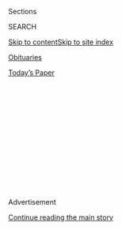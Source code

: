 <div id="app">

<div>

<div>

<div>

<div class="NYTAppHideMasthead css-1q2w90k e1suatyy0">

<div class="section css-ui9rw0 e1suatyy2">

<div class="css-eph4ug er09x8g0">

<div class="css-6n7j50">

</div>

<span class="css-1dv1kvn">Sections</span>

<div class="css-10488qs">

<span class="css-1dv1kvn">SEARCH</span>

</div>

[Skip to content](#site-content)[Skip to site
index](#site-index)

</div>

<div id="masthead-section-label" class="css-1wr3we4 eaxe0e00">

[Obituaries](https://www.nytimes.com/section/obituaries)

</div>

<div class="css-10698na e1huz5gh0">

</div>

</div>

<div id="masthead-bar-one" class="section hasLinks css-15hmgas e1csuq9d3">

<div class="css-uqyvli e1csuq9d0">

</div>

<div class="css-1uqjmks e1csuq9d1">

</div>

<div class="css-9e9ivx">

[](https://myaccount.nytimes.com/auth/login?response_type=cookie&client_id=vi)

</div>

<div class="css-1bvtpon e1csuq9d2">

[Today’s
Paper](https://www.nytimes.com/section/todayspaper)

</div>

</div>

</div>

</div>

<div data-aria-hidden="false">

<div id="site-content" data-role="main">

<div>

<div class="css-1aor85t" style="opacity:0.000000001;z-index:-1;visibility:hidden">

<div class="css-1hqnpie">

<div class="css-epjblv">

<span class="css-17xtcya">[Obituaries](/section/obituaries)</span><span class="css-x15j1o">|</span><span class="css-fwqvlz">Michael
Howard, Eminent British Military Historian, Dies at
97</span>

</div>

<div class="css-k008qs">

<div class="css-1iwv8en">

<span class="css-18z7m18"></span>

<div>

</div>

</div>

<span class="css-1n6z4y">https://nyti.ms/2DACOTq</span>

<div class="css-1705lsu">

<div class="css-4xjgmj">

<div class="css-4skfbu" data-role="toolbar" data-aria-label="Social Media Share buttons, Save button, and Comments Panel with current comment count" data-testid="share-tools">

  - 
  - 
  - 
  - 
    
    <div class="css-6n7j50">
    
    </div>

  - 

</div>

</div>

</div>

</div>

</div>

</div>

<div id="NYT_TOP_BANNER_REGION" class="css-13pd83m">

</div>

<div id="top-wrapper" class="css-1sy8kpn">

<div id="top-slug" class="css-l9onyx">

Advertisement

</div>

[Continue reading the main
story](#after-top)

<div class="ad top-wrapper" style="text-align:center;height:100%;display:block;min-height:250px">

<div id="top" class="place-ad" data-position="top" data-size-key="top">

</div>

</div>

<div id="after-top">

</div>

</div>

<div>

<div id="sponsor-wrapper" class="css-1hyfx7x">

<div id="sponsor-slug" class="css-19vbshk">

Supported by

</div>

[Continue reading the main
story](#after-sponsor)

<div id="sponsor" class="ad sponsor-wrapper" style="text-align:center;height:100%;display:block">

</div>

<div id="after-sponsor">

</div>

</div>

<div class="css-186x18t">

</div>

<div class="css-1vkm6nb ehdk2mb0">

# Michael Howard, Eminent British Military Historian, Dies at 97

</div>

A decorated soldier in World War II, he helped reshape the study of war
and was knighted in 1986 for his academic work.

<div class="css-79elbk" data-testid="photoviewer-wrapper">

<div class="css-z3e15g" data-testid="photoviewer-wrapper-hidden">

</div>

<div class="css-1a48zt4 ehw59r15" data-testid="photoviewer-children">

![<span class="css-16f3y1r e13ogyst0" data-aria-hidden="true">Queen
Elizabeth II gives Michael Howard the Insignia of the Order of Merit in
2005. “I had to learn not only to think about war in a different way,
but also to think about history itself in a different way,” he once
wrote.</span><span class="css-cnj6d5 e1z0qqy90" itemprop="copyrightHolder"><span class="css-1ly73wi e1tej78p0">Credit...</span><span><span>PA
Images, via Getty
Images</span></span></span>](https://static01.nyt.com/images/2019/12/02/business/02michael-howard-obit/00michael-howard-articleLarge.jpg?quality=75&auto=webp&disable=upscale)

</div>

</div>

<div class="css-18e8msd">

<div class="css-vp77d3 epjyd6m0">

<div class="css-1baulvz">

By [<span class="css-1baulvz last-byline" itemprop="name">Alan
Cowell</span>](https://www.nytimes.com/by/alan-cowell)

</div>

</div>

  - 
    
    <div class="css-ld3wwf e16638kd2">
    
    Dec. 1,
    2019
    
    </div>

  - 
    
    <div class="css-4xjgmj">
    
    <div class="css-d8bdto" data-role="toolbar" data-aria-label="Social Media Share buttons, Save button, and Comments Panel with current comment count" data-testid="share-tools">
    
      - 
      - 
      - 
      - 
        
        <div class="css-6n7j50">
        
        </div>
    
      - 
    
    </div>
    
    </div>

</div>

</div>

<div class="section meteredContent css-1r7ky0e" name="articleBody" itemprop="articleBody">

<div class="css-1fanzo5 StoryBodyCompanionColumn">

<div class="css-53u6y8">

Michael Howard, an eminent military historian and decorated combat
veteran who helped redefine the chronicling of conflict between states
and pioneered a so-called “English school” of strategic studies, died on
Saturday in Swindon, in southwest England. He had turned 97 a day
earlier.

His death, in a hospital, was confirmed by the historian Max Hastings, a
friend.

By his own account, Mr. Howard grew up in a world of privilege in the
1920s and 1930s, a member of the upper middle class, used to large homes
populated by servants and nannies to tend the children.

His lineage was distinctive, a blend of Quaker traditions from his
father’s family and Judaism from his mother — a German-born debutante
who had been presented at the royal courts of both Berlin and London
long before the surge of virulent anti-Semitism that characterized
Hitler’s Third Reich.

His father, though, raised him as a Christian.

“Christianity,” Mr. Howard wrote in [a memoir published
in 2006](https://www.bloomsbury.com/us/captain-professor-9780826491251/),
“seemed an anchor of certainty and reassurance in a fast-dissolving
world. It still does.”

</div>

</div>

<div class="css-1fanzo5 StoryBodyCompanionColumn">

<div class="css-53u6y8">

His upper-crust credentials and connections guaranteed him a place in
the officer class of World War II, initially as a second lieutenant. In
1944, he was awarded the Military Cross — Britain’s third-highest
decoration for gallantry (at that time reserved for officers) — after
leading a bayonet charge against a German machine gun nest.

In his autobiographical writings, he projected an unusually acute sense
of modesty, attributing much of his successes to what he termed
“arbitrary good luck.”

“The Italian gift of fortuna,” he wrote, “was to be bestowed on me in
abundant measure.”

Indeed, an article about him in 2017 in a British magazine, The Oldie,
said Mr. Howard “deploys every trick in the book to denigrate his own
role and talents, particularly in wartime.”

His military background helped burnish his academic credentials in the
study of war that carried him from King’s College London to Oxford,
Stanford and Yale. He was knighted in 1986 and served in one of
Britain’s most prestigious academic chairs as the Regius Professor of
Modern History, a position awarded to him by Prime Minister Margaret
Thatcher in 1980.

Among historians, Mr. Howard was credited with changing the profile of
military history from an account of specific battles or campaigns to a
broader assessment of the context of those conflicts.

</div>

</div>

<div class="css-1fanzo5 StoryBodyCompanionColumn">

<div class="css-53u6y8">

His most significant works included a study, published in 1961, of the
[Franco-Prussian War
of 1870-71](https://www.goodreads.com/book/show/25863.The_Franco_Prussian_War)
that sought to illuminate the societal roots of the opposing armies. He
contributed to a major British study of World War II. In 1977, he was
the co-translator, with the American scholar Peter Paret, of the
19th-century classic “On War” by the German military philosopher and
theorist Carl von
Clausewitz.

<div class="css-79elbk" data-testid="photoviewer-wrapper">

<div class="css-z3e15g" data-testid="photoviewer-wrapper-hidden">

</div>

<div class="css-1a48zt4 ehw59r15" data-testid="photoviewer-children">

<div class="css-zgakxe erfvjey0">

<span class="css-1ly73wi e1tej78p0">Image</span>

<div class="css-zjzyr8">

<div data-testid="lazyimage-container" style="height:606.4268585131895px">

</div>

</div>

</div>

<span class="css-16f3y1r e13ogyst0" data-aria-hidden="true">Mr. Howard’s
study of the Franco-Prussian War sought to examine the societal roots of
the opposing armies.</span>

</div>

</div>

One of his major works, “Strategic Deception in the Second World War,”
covering the activities of British intelligence services, was suppressed
on national security grounds by Mrs. Thatcher in 1979. It was published
a decade later.

Alongside his writings, Mr. Howard played a central role in embedding
the study of war in mainstream British intellectual life. He was a
founder of the prestigious International Institute of Strategic Studies
and promoted [war studies at King’s College
London](https://www.kcl.ac.uk/sspp/departments/warstudies/index.aspx).

“The history of war, I came to realize, was more than the operational
history of armed forces. It was the study of entire societies,” Mr.
Howard wrote in his memoir in 2006, titled “Captain Professor: A Life in
War and Peace.” “Only by studying their cultures could one come to
understand what it was they fought about and why they fought in the way
they did.”

“I had to learn not only to think about war in a different way, but also
to think about history itself in a different way,” he added.

Michael Eliot Howard was born in London on Nov. 29, 1922, the youngest
of three brothers. His father, Geoffrey Eliot Howard, ran a family
company manufacturing pharmaceutical and industrial chemicals. His
mother was Edith Julia Emma Edinger, a socialite and, later, art
collector, whose father, Otto Edinger, emigrated to England in 1875 from
Germany. She had received “the best possible English upper-class
upbringing” and had met his father through a shared interest in
mountaineering, Mr. Howard wrote.

</div>

</div>

<div class="css-1fanzo5 StoryBodyCompanionColumn">

<div class="css-53u6y8">

He became aware of the consequences of his mother’s Jewish ancestry only
when her relatives — “a sad procession of refugees” — began arriving in
England in the 1930s, fleeing Nazi persecution, he wrote.

“It did not strike home to how closely involved I was with their tragic
circumstances until I visited Auschwitz” while in his 60s, he said in a
lecture to a Jewish society in Oxford in 2008. Photographs of “smartly
dressed Jewish ladies” on their way unwittingly to death camps
“literally made my blood run cold,” he said, because they made him
realize what would have happened to his own mother if Hitler’s armies
had overrun Britain in 1940.

In the lecture, though, he made two potentially contentious points.
First, he argued that Holocaust deniers should not be criminalized but
should be “argued with, discredited and if necessary mocked.”

“Second, I cannot accept the argument that the Holocaust should not be
historicized: that is, that historians should not try to understand,
explain, and put it into context as we do any other historical event,
because to do so would seem to justify it,” he said.

Mr. Howard was educated at Wellington College and at Oxford University,
where he studied history.

While still at Wellington, he wrote, he “acquired for one boy after
another a series of crushes” — a precursor to his life as a gay man at a
time when homosexuality was either unlawful or vilified. (Only in 1967
did the British Parliament partially decriminalize homosexuality. And
only in the 21st century did same-sex partnerships and marriages become
legal in most of Britain.)

Mr. Howard maintained a relationship for over half a century with Mark
James, a former research assistant and geographer whom he called his
“indispensable and irreplaceable companion.”

In 1942, he joined the Army as a second lieutenant in the Coldstream
Guards and was sent to join the campaign in Italy. In his memoir,
though, he played down his decoration for heroism. He wrote that his
bayonet charge had been “simply ‘a fuite en avant’” — literally, a
flight forward — and that “there was nowhere else to go.”

</div>

</div>

<div class="css-1fanzo5 StoryBodyCompanionColumn">

<div class="css-53u6y8">

Compared with others who ended the war without a prestigious medal, he
said: “I feel an enormous fraud. But I have never tried to give it
back.”

With equal self-deprecation, he wrote of an episode further north in
Italy when an infantryman under his command stepped on a land mine.
Calculating that he could not afford to be captured lest he betray
military secrets, Mr. Howard left the soldier on the battlefield. The
infantryman did not survive.

“Years later I sought out his grave, and sat beside it for a long time,
wondering what else I could have done,” Mr. Howard wrote in his memoir.
“I still wonder. I only know that I should never have abandoned him as
I did.”

In the postwar years, Mr. Howard returned to Oxford to complete his
studies and, in the early 1950s, helped found the Department of War
Studies at King’s College. He also played a key role at think tanks such
as Chatham House and the International Institute of Strategic Studies,
which he founded in 1958.

At that time, he wrote, “nuclear weapons, and the threat of total
annihilation that they brought with them demanded a total
reconsideration of the nature of war and peace; how to wage the first
and keep the second.”

In 1960, he traveled widely in the United States on a grant from the
Ford Foundation.

“The first revelation was that everything in the U.S.A. was not just
bigger, but usually better than at home.”

A subsequent visit to America produced what he termed a more somber
impression: “how little the British now mattered” in the nuclear
face-off between Moscow and Washington. He later taught for six months
as a visiting professor at Stanford.

</div>

</div>

<div class="css-1fanzo5 StoryBodyCompanionColumn">

<div class="css-53u6y8">

Back in Britain, Mr. Howard joined an informal group of experts advising
government figures, including Mrs. Thatcher, on defense matters, often
meeting at Chequers, the country retreat of British prime ministers.
“She was not easy company, lacking as she was in any sense of humor
and increasingly impervious to new ideas,” he recalled.

In 1968, he moved to Oxford as a fellow of All Souls College, an elite
center of postgraduate studies, and later held the Regius chair — which
he called “the flagship of the historical profession” — at Oriel
College, Oxford.

Information on Mr. Howard’s survivors was not immediately available.

After two decades lecturing and writing in Oxford, he moved to Yale in
1989 to take up the Robert A. Lovett Chair of Military and Naval History
until his retirement from the post in 1993.

Arriving in America at the beginning of his tenure, he wrote in his
memoirs, “I suddenly felt a rush of sheer happiness as, at the age of
67, I sloughed off one outworn life and looked forward to starting
another.”

</div>

</div>

</div>

<div>

</div>

<div>

</div>

<div>

</div>

<div>

<div id="bottom-wrapper" class="css-1ede5it">

<div id="bottom-slug" class="css-l9onyx">

Advertisement

</div>

[Continue reading the main
story](#after-bottom)

<div id="bottom" class="ad bottom-wrapper" style="text-align:center;height:100%;display:block;min-height:90px">

</div>

<div id="after-bottom">

</div>

</div>

</div>

</div>

</div>

## Site Index

<div>

</div>

## Site Information Navigation

  - [© <span>2020</span> <span>The New York Times
    Company</span>](https://help.nytimes.com/hc/en-us/articles/115014792127-Copyright-notice)

<!-- end list -->

  - [NYTCo](https://www.nytco.com/)
  - [Contact
    Us](https://help.nytimes.com/hc/en-us/articles/115015385887-Contact-Us)
  - [Work with us](https://www.nytco.com/careers/)
  - [Advertise](https://nytmediakit.com/)
  - [T Brand Studio](http://www.tbrandstudio.com/)
  - [Your Ad
    Choices](https://www.nytimes.com/privacy/cookie-policy#how-do-i-manage-trackers)
  - [Privacy](https://www.nytimes.com/privacy)
  - [Terms of
    Service](https://help.nytimes.com/hc/en-us/articles/115014893428-Terms-of-service)
  - [Terms of
    Sale](https://help.nytimes.com/hc/en-us/articles/115014893968-Terms-of-sale)
  - [Site
    Map](https://spiderbites.nytimes.com)
  - [Help](https://help.nytimes.com/hc/en-us)
  - [Subscriptions](https://www.nytimes.com/subscription?campaignId=37WXW)

</div>

</div>

</div>

</div>
